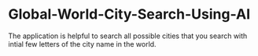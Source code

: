 # Global-World-City-Search-Using-AI
The application is helpful to search all possible cities that you search with intial few letters of the city name in the world.
